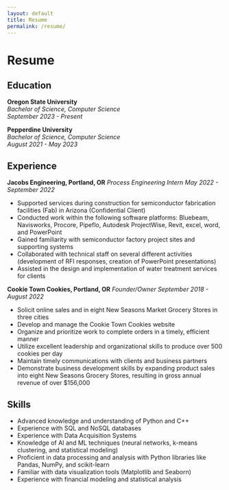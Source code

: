 ```yaml
---
layout: default
title: Resume
permalink: /resume/
---
```


# Resume

## Education
**Oregon State University**  
*Bachelor of Science, Computer Science*  
*September 2023 - Present*  

**Pepperdine University**  
*Bachelor of Science, Computer Science*  
*August 2021 - May 2023*  

## Experience
**Jacobs Engineering, Portland, OR**
*Process Engineering Intern*
*May 2022 - September 2022*  
- Supported services during construction for semiconductor fabrication facilities (Fab) in Arizona (Confidential Client)
- Conducted work within the following software platforms: Bluebeam, Navisworks, Procore, Pipeflo, Autodesk ProjectWise, Revit, excel, word, and PowerPoint
- Gained familiarity with semiconductor factory project sites and supporting systems
- Collaborated with technical staff on several different activities (development of RFI responses,
creation of PowerPoint presentations)
- Assisted in the design and implementation of water treatment services for clients

**Cookie Town Cookies, Portland, OR**
*Founder/Owner*
*September 2018 - August 2022*
- Solicit online sales and in eight New Seasons Market Grocery Stores in three cities
- Develop and manage the Cookie Town Cookies website
- Organize and prioritize work to complete orders in a timely, efficient manner
- Utilize excellent leadership and organizational skills to produce over 500 cookies per day
- Maintain timely communications with clients and business partners
- Demonstrate business development skills by expanding product sales into eight New Seasons Grocery Stores, resulting in gross annual revenue of over $156,000

## Skills
- Advanced knowledge and understanding of Python and C++
- Experience with SQL and NoSQL databases
- Experience with Data Acquisition Systems
- Knowledge of AI and ML techniques (neural networks, k-means clustering, and statistical modeling)
- Proficient in data processing and analysis with Python libraries like Pandas, NumPy, and scikit-learn
- Familiar with data visualization tools (Matplotlib and Seaborn)
- Experience with financial modeling and statistical analysis

